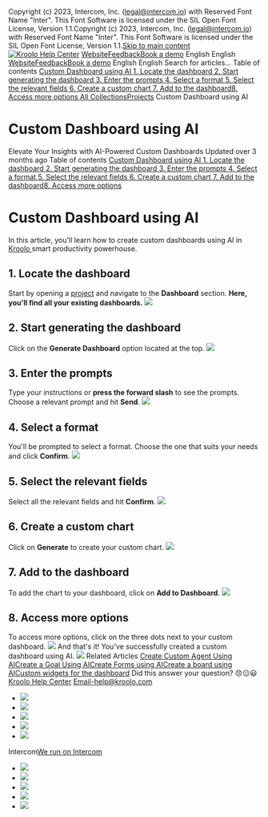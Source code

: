 Copyright (c) 2023, Intercom, Inc. (legal@intercom.io) with Reserved Font Name "Inter". This Font Software is licensed under the SIL Open Font License, Version 1.1.Copyright (c) 2023, Intercom, Inc. (legal@intercom.io) with Reserved Font Name "Inter". This Font Software is licensed under the SIL Open Font License, Version 1.1.[Skip to main content](https://help.kroolo.com/en/articles/10537232-custom-dashboard-using-ai#main-content)
[![Kroolo Help Center](https://downloads.intercomcdn.com/i/o/h4qkzypg/611116/ee699fbf23fef0f6d8d4f666d84c/37cdcedd14003d8fdcfdeda0a05c09cb)](https://help.kroolo.com/en/)
[Website](https://kroolo.com/)[Feedback](https://kroolo.featurebase.app/)[Book a demo](https://kroolo.com/book-demo)
English
English
[Website](https://kroolo.com/)[Feedback](https://kroolo.featurebase.app/)[Book a demo](https://kroolo.com/book-demo)
English
English
Search for articles...
Table of contents
[Custom Dashboard using AI ](https://help.kroolo.com/en/articles/10537232-custom-dashboard-using-ai#h_0d828606a3)[1. Locate the dashboard ](https://help.kroolo.com/en/articles/10537232-custom-dashboard-using-ai#h_78c3f1408b)[2. Start generating the dashboard ](https://help.kroolo.com/en/articles/10537232-custom-dashboard-using-ai#h_afffd79b55)[3. Enter the prompts ](https://help.kroolo.com/en/articles/10537232-custom-dashboard-using-ai#h_56c069837e)[4. Select a format ](https://help.kroolo.com/en/articles/10537232-custom-dashboard-using-ai#h_8d5e3fc245)[5. Select the relevant fields ](https://help.kroolo.com/en/articles/10537232-custom-dashboard-using-ai#h_c9a1d6a62c)[6. Create a custom chart ](https://help.kroolo.com/en/articles/10537232-custom-dashboard-using-ai#h_f4b2794377)[7. Add to the dashboard](https://help.kroolo.com/en/articles/10537232-custom-dashboard-using-ai#h_f1c862b68d)[8. Access more options ](https://help.kroolo.com/en/articles/10537232-custom-dashboard-using-ai#h_70e371c577)
[All Collections](https://help.kroolo.com/en/)[Projects](https://help.kroolo.com/en/collections/9118210-projects)
Custom Dashboard using AI
# Custom Dashboard using AI
Elevate Your Insights with AI-Powered Custom Dashboards
Updated over 3 months ago
Table of contents
[Custom Dashboard using AI ](https://help.kroolo.com/en/articles/10537232-custom-dashboard-using-ai#h_0d828606a3)[1. Locate the dashboard ](https://help.kroolo.com/en/articles/10537232-custom-dashboard-using-ai#h_78c3f1408b)[2. Start generating the dashboard ](https://help.kroolo.com/en/articles/10537232-custom-dashboard-using-ai#h_afffd79b55)[3. Enter the prompts ](https://help.kroolo.com/en/articles/10537232-custom-dashboard-using-ai#h_56c069837e)[4. Select a format ](https://help.kroolo.com/en/articles/10537232-custom-dashboard-using-ai#h_8d5e3fc245)[5. Select the relevant fields ](https://help.kroolo.com/en/articles/10537232-custom-dashboard-using-ai#h_c9a1d6a62c)[6. Create a custom chart ](https://help.kroolo.com/en/articles/10537232-custom-dashboard-using-ai#h_f4b2794377)[7. Add to the dashboard](https://help.kroolo.com/en/articles/10537232-custom-dashboard-using-ai#h_f1c862b68d)[8. Access more options ](https://help.kroolo.com/en/articles/10537232-custom-dashboard-using-ai#h_70e371c577)
# Custom Dashboard using AI 
In this article, you'll learn how to create custom dashboards using AI in[ Kroolo ](https://kroolo.com/)smart productivity powerhouse.
## **1.** Locate the dashboard 
Start by opening a [project](https://intercom.help/kroolo/en/articles/9795542-manage-projects-in-kroolo) and navigate to the **Dashboard** section. 
**Here, you'll find all your existing dashboards.**
[![](https://downloads.intercomcdn.com/i/o/h4qkzypg/1374773469/ffd3ab82208ba2838b4b31e353b1/8e367bea-9334-482d-a3fe-349947608ff6.png?expires=1747842300&signature=c13c59df296deae7ef075c6bbac9c43b13c4433a719087b7c876e88daa339a5d&req=dSMgEs55noVZUPMW1HO4zUUhnNEfDxYC8YF4DFYJpB0%2FUJkoSkSkbw%2B3STNI%0AYdwWu7cUQ%2FtTCVErrOI%3D%0A)](https://downloads.intercomcdn.com/i/o/h4qkzypg/1374773469/ffd3ab82208ba2838b4b31e353b1/8e367bea-9334-482d-a3fe-349947608ff6.png?expires=1747842300&signature=c13c59df296deae7ef075c6bbac9c43b13c4433a719087b7c876e88daa339a5d&req=dSMgEs55noVZUPMW1HO4zUUhnNEfDxYC8YF4DFYJpB0%2FUJkoSkSkbw%2B3STNI%0AYdwWu7cUQ%2FtTCVErrOI%3D%0A)
## **2.** Start generating the dashboard 
Click on the **Generate Dashboard** option located at the top.
[![](https://downloads.intercomcdn.com/i/o/h4qkzypg/1374773471/909b4e119d9ae5cdc1de58a342e8/18107e14-6734-4e91-a7c1-bf376a572688.gif?expires=1747842300&signature=5f7aea3e75da15d0ef3c2b1b0eed70eef276ee096046b63fe2d65a01f060fd19&req=dSMgEs55noVYWPMW1HO4zXdKbcEJLxgBGmSNOiTRjpCtdB%2FGTywKsPU8KnoJ%0AV1n%2FLkuaVFfSFzdpWQA%3D%0A)](https://downloads.intercomcdn.com/i/o/h4qkzypg/1374773471/909b4e119d9ae5cdc1de58a342e8/18107e14-6734-4e91-a7c1-bf376a572688.gif?expires=1747842300&signature=5f7aea3e75da15d0ef3c2b1b0eed70eef276ee096046b63fe2d65a01f060fd19&req=dSMgEs55noVYWPMW1HO4zXdKbcEJLxgBGmSNOiTRjpCtdB%2FGTywKsPU8KnoJ%0AV1n%2FLkuaVFfSFzdpWQA%3D%0A)
## **3.** Enter the prompts 
Type your instructions or **press the forward slash** to see the prompts. 
Choose a relevant prompt and hit **Send**.
[![](https://downloads.intercomcdn.com/i/o/h4qkzypg/1374773461/7210b167d685cb44a2896b5a361f/6beb314d-1472-40bd-a0d2-74426a3303ec.gif?expires=1747842300&signature=6ee5bf045e9ddc8170fe0c1c9cd1cc3972b62c3d170f8d422019f8be220a0c5c&req=dSMgEs55noVZWPMW1HO4zUifmlV%2FC%2Bc5gNApNdldb%2F7RkhsbAIco7m3YMfDt%0AuwFq85EEMDlpsXtcVJs%3D%0A)](https://downloads.intercomcdn.com/i/o/h4qkzypg/1374773461/7210b167d685cb44a2896b5a361f/6beb314d-1472-40bd-a0d2-74426a3303ec.gif?expires=1747842300&signature=6ee5bf045e9ddc8170fe0c1c9cd1cc3972b62c3d170f8d422019f8be220a0c5c&req=dSMgEs55noVZWPMW1HO4zUifmlV%2FC%2Bc5gNApNdldb%2F7RkhsbAIco7m3YMfDt%0AuwFq85EEMDlpsXtcVJs%3D%0A)
## **4. Select a format**
You'll be prompted to select a format. Choose the one that suits your needs and click **Confirm**.
[![](https://downloads.intercomcdn.com/i/o/h4qkzypg/1374773468/021b6bfb209f76eaf256ae03c0d7/58e3920f-ce52-479e-ab9b-2ae0bdb6b9e0.gif?expires=1747842300&signature=81d029ad7504500681c6a50f140c3de1b27e2f16dce06af32ae6386c4757a412&req=dSMgEs55noVZUfMW1HO4zT6u4SwFytrMJ5Z%2FPpVfaQ%2FidB%2FGOvtvCl%2BSwte7%0ArteY0v75WvmERL3Vwl4%3D%0A)](https://downloads.intercomcdn.com/i/o/h4qkzypg/1374773468/021b6bfb209f76eaf256ae03c0d7/58e3920f-ce52-479e-ab9b-2ae0bdb6b9e0.gif?expires=1747842300&signature=81d029ad7504500681c6a50f140c3de1b27e2f16dce06af32ae6386c4757a412&req=dSMgEs55noVZUfMW1HO4zT6u4SwFytrMJ5Z%2FPpVfaQ%2FidB%2FGOvtvCl%2BSwte7%0ArteY0v75WvmERL3Vwl4%3D%0A)
## **5. Select the relevant fields**
Select all the relevant fields and hit **Confirm**.
[![](https://downloads.intercomcdn.com/i/o/h4qkzypg/1374773466/e1f002fac83f061e7ef9eef362ea/04b67ea8-b803-4325-82b6-83ef70af3ba3.png?expires=1747842300&signature=a5a9d9cd9d4f2e9d41d1823c37c1a79ae720b3c22109ef0dca34b5b0c9ec8275&req=dSMgEs55noVZX%2FMW1HO4zfNE1PhBBp3SD1oUb%2B3eORYwcj1VjzNz6MHI%2BZp5%0A2uejJi7HHgtiX0mmOks%3D%0A)](https://downloads.intercomcdn.com/i/o/h4qkzypg/1374773466/e1f002fac83f061e7ef9eef362ea/04b67ea8-b803-4325-82b6-83ef70af3ba3.png?expires=1747842300&signature=a5a9d9cd9d4f2e9d41d1823c37c1a79ae720b3c22109ef0dca34b5b0c9ec8275&req=dSMgEs55noVZX%2FMW1HO4zfNE1PhBBp3SD1oUb%2B3eORYwcj1VjzNz6MHI%2BZp5%0A2uejJi7HHgtiX0mmOks%3D%0A)
## **6. Create a custom chart**
Click on **Generate** to create your custom chart.
[![](https://downloads.intercomcdn.com/i/o/h4qkzypg/1374773467/2753ebfc0b0b7c72351fbce470b3/5aab2913-2938-4580-b06f-56024b634d2e.png?expires=1747842300&signature=d1c478fd4ab4bb211441933bcde5bcd210656292bd0ce4069354bb3daeea57ab&req=dSMgEs55noVZXvMW1HO4zcI3EQ9C%2FiPIAUfBO%2FUYhvWrTdFSDSXevkZD8pZ0%0AhrFLkFAKAZs6pnTZCwM%3D%0A)](https://downloads.intercomcdn.com/i/o/h4qkzypg/1374773467/2753ebfc0b0b7c72351fbce470b3/5aab2913-2938-4580-b06f-56024b634d2e.png?expires=1747842300&signature=d1c478fd4ab4bb211441933bcde5bcd210656292bd0ce4069354bb3daeea57ab&req=dSMgEs55noVZXvMW1HO4zcI3EQ9C%2FiPIAUfBO%2FUYhvWrTdFSDSXevkZD8pZ0%0AhrFLkFAKAZs6pnTZCwM%3D%0A)
## **7. Add to the dashboard**
To add the chart to your dashboard, click on **Add to Dashboard**.
[![](https://downloads.intercomcdn.com/i/o/h4qkzypg/1374773462/6a9f4b7be7c9a19d2dca20ccc015/2b31e74f-2da9-4690-826e-d33d8b6f289e.png?expires=1747842300&signature=be8457eeedb9520b4c1b9de4d4205a75a7d56522d69566d5b32f52b4b5cecc99&req=dSMgEs55noVZW%2FMW1HO4zS656A5nEsD0u5yDJdJxHJlarDMtuKXxmUecPmcx%0ADHzqbbYcLQm7grmhp%2BU%3D%0A)](https://downloads.intercomcdn.com/i/o/h4qkzypg/1374773462/6a9f4b7be7c9a19d2dca20ccc015/2b31e74f-2da9-4690-826e-d33d8b6f289e.png?expires=1747842300&signature=be8457eeedb9520b4c1b9de4d4205a75a7d56522d69566d5b32f52b4b5cecc99&req=dSMgEs55noVZW%2FMW1HO4zS656A5nEsD0u5yDJdJxHJlarDMtuKXxmUecPmcx%0ADHzqbbYcLQm7grmhp%2BU%3D%0A)
## **8. Access more options**
To access more options, click on the three dots next to your custom dashboard.
[![](https://downloads.intercomcdn.com/i/o/h4qkzypg/1374773463/a27319b0b1a3c518d140a49787f8/b9017361-dafe-484d-90c6-0e2dd348451c.gif?expires=1747842300&signature=e5139555ae8e54b262d82d626fdaa419f79748cdd5fb567c205fb02de66e3247&req=dSMgEs55noVZWvMW1HO4zXi75rrmU7bx%2FlSAxtA%2BeNadLZ4fIHUyJVMhxSSz%0AuE8Nv0N%2BF6bRNFW660E%3D%0A)](https://downloads.intercomcdn.com/i/o/h4qkzypg/1374773463/a27319b0b1a3c518d140a49787f8/b9017361-dafe-484d-90c6-0e2dd348451c.gif?expires=1747842300&signature=e5139555ae8e54b262d82d626fdaa419f79748cdd5fb567c205fb02de66e3247&req=dSMgEs55noVZWvMW1HO4zXi75rrmU7bx%2FlSAxtA%2BeNadLZ4fIHUyJVMhxSSz%0AuE8Nv0N%2BF6bRNFW660E%3D%0A)
And that's it! You've successfully created a custom dashboard using AI.
[![](https://downloads.intercomcdn.com/i/o/h4qkzypg/1374785842/8c8cf8b3d8353bc07cbaec65f19c/cta+2.png?expires=1747842300&signature=1c11950f9453f6655ed9166c9fa1ba6d462f6d4328b5ad1f1d3da32be79e1b71&req=dSMgEs52mIlbW%2FMW1HO4zcgG3CODgnBJjiiV5t0jDoUJr4G1oppjj1tBjyA8%0AQ44bkI8god%2BamfQjhtE%3D%0A)](https://kroolo.com/)
Related Articles
[Create Custom Agent Using AI](https://help.kroolo.com/en/articles/9669040-create-custom-agent-using-ai)[Create a Goal Using AI](https://help.kroolo.com/en/articles/9974191-create-a-goal-using-ai)[Create Forms using AI](https://help.kroolo.com/en/articles/10695044-create-forms-using-ai)[Create a board using AI](https://help.kroolo.com/en/articles/11129517-create-a-board-using-ai)[Custom widgets for the dashboard](https://help.kroolo.com/en/articles/11363225-custom-widgets-for-the-dashboard)
Did this answer your question?
😞😐😃
[Kroolo Help Center](https://help.kroolo.com/en/)
Email-help@kroolo.com
  * [![](https://intercom.help/kroolo/assets/svg/icon:social-facebook/FFFFFF)](https://www.facebook.com/profile.php?id=61553808299270)
  * [![](https://intercom.help/kroolo/assets/svg/icon:social-linkedin/FFFFFF)](https://www.linkedin.com/company/getkroolo)
  * [![](https://intercom.help/kroolo/assets/svg/icon:social-instagram/FFFFFF)](https://www.instagram.com/getkroolo)
  * [![](https://intercom.help/kroolo/assets/svg/icon:social-youtube/FFFFFF)](https://www.youtube.com/@getkroolo/featured)
  * [![](https://intercom.help/kroolo/assets/svg/icon:social-twitter-x/FFFFFF)](https://www.twitter.com/getkroolo)


Intercom[We run on Intercom](https://www.intercom.com/intercom-link?company=Kroolo&solution=customer-support&utm_campaign=intercom-link&utm_content=We+run+on+Intercom&utm_medium=help-center&utm_referrer=https%3A%2F%2Fhelp.kroolo.com%2Fen%2Farticles%2F10537232-custom-dashboard-using-ai&utm_source=desktop-web)
  * [![](https://intercom.help/kroolo/assets/svg/icon:social-facebook/FFFFFF)](https://www.facebook.com/profile.php?id=61553808299270)
  * [![](https://intercom.help/kroolo/assets/svg/icon:social-linkedin/FFFFFF)](https://www.linkedin.com/company/getkroolo)
  * [![](https://intercom.help/kroolo/assets/svg/icon:social-instagram/FFFFFF)](https://www.instagram.com/getkroolo)
  * [![](https://intercom.help/kroolo/assets/svg/icon:social-youtube/FFFFFF)](https://www.youtube.com/@getkroolo/featured)
  * [![](https://intercom.help/kroolo/assets/svg/icon:social-twitter-x/FFFFFF)](https://www.twitter.com/getkroolo)


